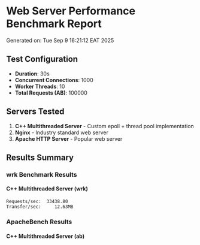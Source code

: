 # Web Server Performance Benchmark Report

Generated on: Tue Sep  9 16:21:12 EAT 2025

## Test Configuration
- **Duration**: 30s
- **Concurrent Connections**: 1000
- **Worker Threads**: 10
- **Total Requests (AB)**: 100000

## Servers Tested
1. **C++ Multithreaded Server** - Custom epoll + thread pool implementation
2. **Nginx** - Industry standard web server
3. **Apache HTTP Server** - Popular web server

## Results Summary

### wrk Benchmark Results
#### C++ Multithreaded Server (wrk)
```
Requests/sec:  33438.80
Transfer/sec:     12.63MB
```


### ApacheBench Results
#### C++ Multithreaded Server (ab)
```
